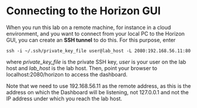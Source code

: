 Connecting to the Horizon GUI
==================================


When you run this lab on a remote machine, for instance in a cloud environment, and you want to connect from your local PC to the Horizon GUI, you can create an **SSH tunnel** to do this. For this purpose, enter 


``
ssh -i ~/.ssh/private_key_file user@lab_host -L 2080:192.168.56.11:80
``

where *private_key_file* is the private SSH key, *user* is your user on the lab host and *lab_host* is the lab host. Then, point your browser to localhost:2080/horizon to access the dashboard.

Note that we need to use 192.168.56.11 as the remote address, as this is the address on which the Dashboard will be listening, not 127.0.0.1 and not the IP address under which you reach the lab host.




 
